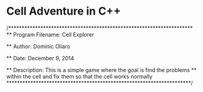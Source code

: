 # Cell Adventure in C++
/*********************************************************************
** Program Filename: Cell Explorer

** Author: Dominic Oliaro

** Date: December 9, 2014

** Description: This is a simple game where the goal is find the problems
** within the cell and fix them so that the cell works normally
*********************************************************************/
